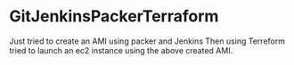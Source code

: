 # GitJenkinsPackerTerraform
Just tried to create an AMI using packer and Jenkins
Then using Terreform tried to launch an ec2 instance using the above created AMI.
